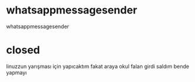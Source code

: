 # whatsappmessagesender
whatsappmessagesender
# closed
linuzzun yarışması için yapıcaktım fakat araya okul falan girdi saldım bende yapmayı

